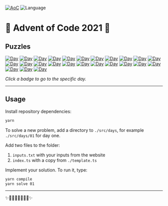 [![AoC](https://badgen.net/badge/AoC/2021/blue)](https://adventofcode.com/2021)
![Language](https://badgen.net/badge/Language/TypeScript)

# 🎄 Advent of Code 2021 🎄



## Puzzles

[![Day](https://badgen.net/badge/01/%E2%98%85%E2%98%85/gray)](https://adventofcode.com/2021/day/1)
[![Day](https://badgen.net/badge/02/%E2%98%85%E2%98%85/gray)](https://adventofcode.com/2021/day/2)
[![Day](https://badgen.net/badge/03/%E2%98%85%E2%98%85/gray)](https://adventofcode.com/2021/day/3)
[![Day](https://badgen.net/badge/04/%E2%98%85%E2%98%85/gray)](https://adventofcode.com/2021/day/4)
[![Day](https://badgen.net/badge/05/%E2%98%85%E2%98%85/gray)](https://adventofcode.com/2021/day/5)
[![Day](https://badgen.net/badge/06/%E2%98%85%E2%98%86/gray)](https://adventofcode.com/2021/day/6)
[![Day](https://badgen.net/badge/07/%E2%98%85%E2%98%85/gray)](https://adventofcode.com/2021/day/7)
[![Day](https://badgen.net/badge/08/%E2%98%85%E2%98%85/gray)](https://adventofcode.com/2021/day/8)
[![Day](https://badgen.net/badge/09/%E2%98%85%E2%98%85/gray)](https://adventofcode.com/2021/day/9)
[![Day](https://badgen.net/badge/10/%E2%98%86%E2%98%86/gray)](https://adventofcode.com/2021/day/10)
[![Day](https://badgen.net/badge/11/%E2%98%86%E2%98%86/gray)](https://adventofcode.com/2021/day/11)
[![Day](https://badgen.net/badge/12/%E2%98%86%E2%98%86/gray)](https://adventofcode.com/2021/day/12)
[![Day](https://badgen.net/badge/13/%E2%98%86%E2%98%86/gray)](https://adventofcode.com/2021/day/13)
[![Day](https://badgen.net/badge/14/%E2%98%86%E2%98%86/gray)](https://adventofcode.com/2021/day/14)
[![Day](https://badgen.net/badge/15/%E2%98%86%E2%98%86/gray)](https://adventofcode.com/2021/day/15)
[![Day](https://badgen.net/badge/16/%E2%98%86%E2%98%86/gray)](https://adventofcode.com/2021/day/16)
[![Day](https://badgen.net/badge/17/%E2%98%86%E2%98%86/gray)](https://adventofcode.com/2021/day/17)
[![Day](https://badgen.net/badge/18/%E2%98%86%E2%98%86/gray)](https://adventofcode.com/2021/day/18)
[![Day](https://badgen.net/badge/19/%E2%98%86%E2%98%86/gray)](https://adventofcode.com/2021/day/19)
[![Day](https://badgen.net/badge/20/%E2%98%86%E2%98%86/gray)](https://adventofcode.com/2021/day/20)
[![Day](https://badgen.net/badge/21/%E2%98%86%E2%98%86/gray)](https://adventofcode.com/2021/day/21)
[![Day](https://badgen.net/badge/22/%E2%98%86%E2%98%86/gray)](https://adventofcode.com/2021/day/22)
[![Day](https://badgen.net/badge/23/%E2%98%86%E2%98%86/gray)](https://adventofcode.com/2021/day/23)
[![Day](https://badgen.net/badge/24/%E2%98%86%E2%98%86/gray)](https://adventofcode.com/2021/day/24)
[![Day](https://badgen.net/badge/25/%E2%98%86%E2%98%86/gray)](https://adventofcode.com/2021/day/25)

_Click a badge to go to the specific day._

---

## Usage

Install repository dependencies:

```sh
yarn
```

To solve a new problem, add a directory to `./src/days`, for example `./src/days/01` for day one.

Add two files to the folder:

 1. `inputs.txt` with your inputs from the website
 2. `index.ts` with a copy from `./template.ts`

Implement your solution. To run it, type:

```sh
yarn compile
yarn solve 01
```

---

✨🎄🎁🎄🎅🎄🎁🎄✨
